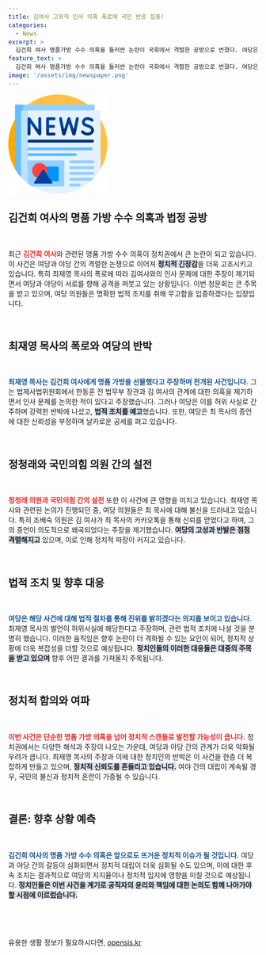 ```yaml
---
title: 김여사 고위직 인사 의혹 폭로에 국민 반응 집중!
categories:
  - News
excerpt: >
  김건희 여사 명품가방 수수 의혹을 둘러싼 논란이 국회에서 격렬한 공방으로 번졌다. 여당은 허위사실 유포를 주장하며 법적 조치를 예고하고, 야당은 이를 반박. 정치적 긴장감이 높아지는 가운데 청문회에서의 설전이 이어졌다.
feature_text: >
  김건희 여사 명품가방 수수 의혹을 둘러싼 논란이 국회에서 격렬한 공방으로 번졌다. 여당은 허위사실 유포를 주장하며 법적 조치를 예고하고, 야당은 이를 반박. 정치적 긴장감이 높아지는 가운데 청문회에서의 설전이 이어졌다.
image: '/assets/img/newspaper.png'
---
```


<p><img src="/assets/img/newspaper.png" alt="kimp 속보" /></p>

<h2 data-ke-size="size26">김건희 여사의 명품 가방 수수 의혹과 법정 공방</h2>

<p data-ke-size="size16">&nbsp;</p>

<p data-ke-size="size16">최근 <b><span style="color: #ee2323;">김건희 여사</span></b>와 관련된 명품 가방 수수 의혹이 정치권에서 큰 논란이 되고 있습니다. 이 사건은 여당과 야당 간의 격렬한 논쟁으로 이어져 <b><span style="background-color: #21538527;">정치적 긴장감</span></b>을 더욱 고조시키고 있습니다. 특히 최재영 목사의 폭로에 따라 김여사와의 인사 문제에 대한 주장이 제기되면서 여당과 야당이 서로를 향해 공격을 퍼붓고 있는 상황입니다. 이번 청문회는 큰 주목을 받고 있으며, 여당 의원들은 명확한 법적 조치를 취해 무고함을 입증하겠다는 입장입니다.</p>

<p data-ke-size="size16">&nbsp;</p>

<h2 data-ke-size="size26">최재영 목사의 폭로와 여당의 반박</h2>

<p data-ke-size="size16">&nbsp;</p>

<p data-ke-size="size16"><b><span style="color: #1a5490;">최재영 목사는 김건희 여사에게 명품 가방을 선물했다고 주장하며 전개된 사건입니다.</span></b> 그는 법제사법위원회에서 한동훈 전 법무부 장관과 김 여사의 관계에 대한 의혹을 제기하면서 인사 문제를 논의한 적이 있다고 주장했습니다. 그러나 여당은 이를 허위 사실로 간주하며 강력한 반박에 나섰고, <b><span style="background-color: #21538527;">법적 조치를 예고</span></b>했습니다. 또한, 여당은 최 목사의 증언에 대한 신뢰성을 부정하며 날카로운 공세를 펴고 있습니다.</p>

<p data-ke-size="size16">&nbsp;</p>

<h2 data-ke-size="size26">정청래와 국민의힘 의원 간의 설전</h2>

<p data-ke-size="size16">&nbsp;</p>

<p data-ke-size="size16"><b><span style="color: #ee2323;">정청래 의원과 국민의힘 간의 설전</span></b> 또한 이 사건에 큰 영향을 미치고 있습니다. 최재영 목사와 관련된 논의가 진행되던 중, 여당 의원들은 최 목사에 대해 불신을 드러내고 있습니다. 특히 조배숙 의원은 김 여사가 최 목사의 카카오톡을 통해 신뢰를 얻었다고 하며, 그의 증언이 의도적으로 왜곡되었다는 주장을 제기했습니다. <b><span style="background-color: #21538527;">여당의 고성과 반발은 점점 격렬해지고</span></b> 있으며, 이로 인해 정치적 파장이 커지고 있습니다.</p>

<p data-ke-size="size16">&nbsp;</p>

<h2 data-ke-size="size26">법적 조치 및 향후 대응</h2>

<p data-ke-size="size16">&nbsp;</p>

<p data-ke-size="size16"><b><span style="color: #1a5490;">여당은 해당 사건에 대해 법적 절차를 통해 진위를 밝히겠다는 의지를 보이고 있습니다.</span></b> 최재영 목사의 발언이 허위사실에 해당한다고 주장하며, 관련 법적 조치에 나설 것을 분명히 했습니다. 이러한 움직임은 향후 논란이 더 격화될 수 있는 요인이 되어, 정치적 상황에 더욱 복잡성을 더할 것으로 예상됩니다. <b><span style="background-color: #21538527;">정치인들의 이러한 대응들은 대중의 주목을 받고 있으며</span></b> 향후 어떤 결과를 가져올지 주목됩니다.</p>

<p data-ke-size="size16">&nbsp;</p>

<h2 data-ke-size="size26">정치적 함의와 여파</h2>

<p data-ke-size="size16">&nbsp;</p>

<p data-ke-size="size16"><b><span style="color: #ee2323;">이번 사건은 단순한 명품 가방 의혹을 넘어 정치적 스캔들로 발전할 가능성이 큽니다.</span></b> 정치권에서는 다양한 해석과 주장이 나오는 가운데, 여당과 야당 간의 관계가 더욱 악화될 우려가 큽니다. 최재영 목사의 주장과 이에 대한 정치인의 반박은 이 사건을 한층 더 복잡하게 만들고 있으며, <b><span style="background-color: #21538527;">정치적 신뢰도를 흔들리고 있습니다.</span></b> 여야 간의 대립이 계속될 경우, 국민의 불신과 정치적 혼란이 가중될 수 있습니다.</p>

<p data-ke-size="size16">&nbsp;</p>

<h2 data-ke-size="size26">결론: 향후 상황 예측</h2>

<p data-ke-size="size16">&nbsp;</p>

<p data-ke-size="size16"><b><span style="color: #1a5490;">김건희 여사의 명품 가방 수수 의혹은 앞으로도 뜨거운 정치적 이슈가 될 것입니다.</span></b> 여당과 야당 간의 갈등이 심화되면서 정치적 대립이 더욱 심화될 수도 있으며, 이에 대한 후속 조치는 결과적으로 여당의 지지율이나 정치적 입지에 영향을 미칠 것으로 예상됩니다. <b><span style="background-color: #21538527;">정치인들은 이번 사건을 계기로 공직자의 윤리와 책임에 대한 논의도 함께 나아가야 할 시점에 이르렀습니다.</span></b></p>

<p data-ke-size="size16">&nbsp;</p>

<p data-ke-size="size16">&nbsp;</p>
유용한 생활 정보가 필요하시다면, <a href="https://opensis.kr" rel="dofollow">opensis.kr</a>


